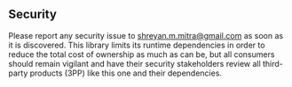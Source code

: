 ## Security

Please report any security issue to [shreyan.m.mitra@gmail.com](mailto:shreyan.m.mitra@gmail.com)
as soon as it is discovered. This library limits its runtime dependencies in
order to reduce the total cost of ownership as much as can be, but all consumers
should remain vigilant and have their security stakeholders review all third-party
products (3PP) like this one and their dependencies.
